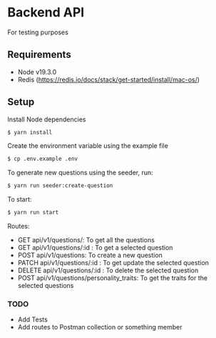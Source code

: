 # Backend API
For testing purposes

## Requirements
* Node v19.3.0
* Redis (https://redis.io/docs/stack/get-started/install/mac-os/)

## Setup

Install Node dependencies
```sh
$ yarn install
```

Create the environment variable using the example file
```sh
$ cp .env.example .env
```

To generate new questions using the seeder, run:

```sh
$ yarn run seeder:create-question
```


To start:

```sh
$ yarn run start 
```


Routes:

* GET api/v1/questions/: To get all the questions
* GET api/v1/questions/:id : To get a selected question
* POST api/v1/questions: To create a new question
* PATCH api/v1/questions/:id : To get update the selected question
* DELETE api/v1/questions/:id : To delete the selected question
* POST api/v1/questions/personality_traits: To get the traits for the selected questions

### TODO
* Add Tests
* Add routes to Postman collection or something member